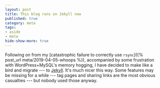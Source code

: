 ```yaml
---
layout: post
title: This blog runs on Jekyll now
published: true
category: meta
tags:
- aside
- meta
hide-show-more: true
---
```


Following on from my [catastrophic failure to correctly use
`rsync`]({% post_url meta/2019-04-05-whoops %}),
accompanied by some frustration with WordPress+MySQL's memory hogging,
I have decided to make like a bird and migrate ---
to [Jekyll](https://jekyllrb.com/).
It's much nicer this way.
Some features may be missing for a while ---
tag pages and sharing links are the most obvious casualties ---
but nobody used those anyway.
